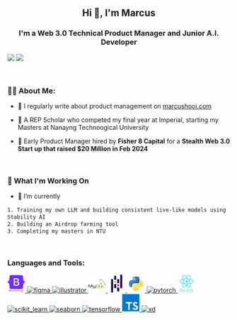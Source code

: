 <h2 align="center">Hi 👋, I'm Marcus</h1>
<h3 align="center">I'm a Web 3.0 Technical Product Manager and Junior A.I. Developer</h3>

<p align='center'>

  <a href="https://www.linkedin.com/in/marcushooi/"><img src="https://img.shields.io/badge/LinkedIn-%230077B5.svg?logo=linkedin&logoColor=white)](https://linkedin.com/in/marcushooi" /></a>
  <a href="https://www.linkedin.com/in/marcushooi/"><img src="https://img.shields.io/badge/LinkedIn-%230077B5.svg?logo=linkedin&logoColor=white)](https://linkedin.com/in/marcushooi" /></a>

</p>

<br>

<h3 align="left">👨‍💻 About Me:</h3>

- 📝 I regularly write about product management on [marcushooi.com](marcushooi.com)

- 💼 A REP Scholar who competed my final year at Imperial, starting my Masters at Nanayng Technoogical University

- 🚀 Early Product Manager hired by **Fisher 8 Capital** for a **Stealth Web 3.0 Start up that raised $20 Million in Feb 2024**

<br>

<h3 align="left">🔨 What I'm Working On</h3>

- 🔭 I’m currently
  
```
1. Training my own LLM and building consistent live-like models using Stability AI
2. Building an Airdrop farming tool
3. Completing my masters in NTU
```

<br>
<h3 align="left">Languages and Tools:</h3>

<p align="left"> <a href="https://getbootstrap.com" target="_blank" rel="noreferrer"> <img src="https://raw.githubusercontent.com/devicons/devicon/master/icons/bootstrap/bootstrap-plain-wordmark.svg" alt="bootstrap" width="40" height="40"/> </a> <a href="https://www.figma.com/" target="_blank" rel="noreferrer"> <img src="https://www.vectorlogo.zone/logos/figma/figma-icon.svg" alt="figma" width="40" height="40"/> </a> <a href="https://www.adobe.com/in/products/illustrator.html" target="_blank" rel="noreferrer"> <img src="https://www.vectorlogo.zone/logos/adobe_illustrator/adobe_illustrator-icon.svg" alt="illustrator" width="40" height="40"/> </a> <a href="https://www.mysql.com/" target="_blank" rel="noreferrer"> <img src="https://raw.githubusercontent.com/devicons/devicon/master/icons/mysql/mysql-original-wordmark.svg" alt="mysql" width="40" height="40"/> </a> <a href="https://pandas.pydata.org/" target="_blank" rel="noreferrer"> <img src="https://raw.githubusercontent.com/devicons/devicon/2ae2a900d2f041da66e950e4d48052658d850630/icons/pandas/pandas-original.svg" alt="pandas" width="40" height="40"/> </a> <a href="https://www.python.org" target="_blank" rel="noreferrer"> <img src="https://raw.githubusercontent.com/devicons/devicon/master/icons/python/python-original.svg" alt="python" width="40" height="40"/> </a> <a href="https://pytorch.org/" target="_blank" rel="noreferrer"> <img src="https://www.vectorlogo.zone/logos/pytorch/pytorch-icon.svg" alt="pytorch" width="40" height="40"/> </a> <a href="https://reactjs.org/" target="_blank" rel="noreferrer"> <img src="https://raw.githubusercontent.com/devicons/devicon/master/icons/react/react-original-wordmark.svg" alt="react" width="40" height="40"/> </a> <a href="https://scikit-learn.org/" target="_blank" rel="noreferrer"> <img src="https://upload.wikimedia.org/wikipedia/commons/0/05/Scikit_learn_logo_small.svg" alt="scikit_learn" width="40" height="40"/> </a> <a href="https://seaborn.pydata.org/" target="_blank" rel="noreferrer"> <img src="https://seaborn.pydata.org/_images/logo-mark-lightbg.svg" alt="seaborn" width="40" height="40"/> </a> <a href="https://www.tensorflow.org" target="_blank" rel="noreferrer"> <img src="https://www.vectorlogo.zone/logos/tensorflow/tensorflow-icon.svg" alt="tensorflow" width="40" height="40"/> </a> <a href="https://www.typescriptlang.org/" target="_blank" rel="noreferrer"> <img src="https://raw.githubusercontent.com/devicons/devicon/master/icons/typescript/typescript-original.svg" alt="typescript" width="40" height="40"/> </a> <a href="https://www.adobe.com/products/xd.html" target="_blank" rel="noreferrer"> <img src="https://cdn.worldvectorlogo.com/logos/adobe-xd.svg" alt="xd" width="40" height="40"/> </a> </p>
